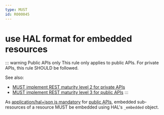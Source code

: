 ```yaml
---
type: MUST
id: R000045
---
```


# use HAL format for embedded resources

::: warning Public APIs only
This rule only applies to public APIs. For private APIs, this rule SHOULD be followed.

See also:

- [MUST implement REST maturity level 2 for private APIs](../050_hypermedia/1010_must-implement-rest-maturity-level-2-for-private-apis.md)
- [MUST implement REST maturity level 3 for public APIs](../050_hypermedia/1020_must-implement-rest-maturity-level-3-for-public-apis.md)
  :::

As [application/hal+json is mandatory](../050_hypermedia/1020_must-implement-rest-maturity-level-3-for-public-apis.md) for [public APIs](../../010_core-principles/0030_api-scope.md), embedded sub-resources of a resource MUST be embedded using HAL's
`_embedded` object.
